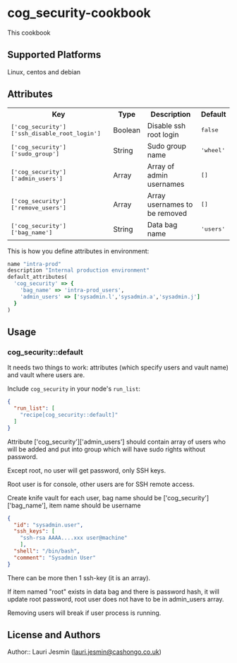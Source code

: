 # cog_security-cookbook

This cookbook
## Supported Platforms

Linux, centos and debian

## Attributes

<table>
  <tr>
    <th>Key</th>
    <th>Type</th>
    <th>Description</th>
    <th>Default</th>
  </tr>
  <tr>
    <td><tt>['cog_security']['ssh_disable_root_login']</tt></td>
    <td>Boolean</td>
    <td>Disable ssh root login </td>
    <td><tt>false</tt></td>
  </tr>
  <tr>
    <td><tt>['cog_security']['sudo_group']</tt></td>
    <td>String</td>
    <td>Sudo group name</td>
    <td><tt>'wheel'</tt></td>
  </tr>
  <tr>
    <td><tt>['cog_security']['admin_users']</tt></td>
    <td>Array</td>
    <td>Array of admin usernames</td>
    <td><tt>[]</tt></td>
  </tr>
  <tr>
    <td><tt>['cog_security']['remove_users']</tt></td>
    <td>Array</td>
    <td>Array usernames to be removed</td>
    <td><tt>[]</tt></td>
  </tr>
  <tr>
    <td><tt>['cog_security']['bag_name']</tt></td>
    <td>String</td>
    <td>Data bag name</td>
    <td><tt>'users'</tt></td>
  </tr>
</table>

This is how you define attributes in environment:

```ruby
name "intra-prod"
description "Internal production environment"
default_attributes(
  'cog_security' => {
    'bag_name' => 'intra-prod_users',
    'admin_users' => ['sysadmin.l','sysadmin.a','sysadmin.j']
  }
)

```
## Usage

### cog_security::default

It needs two things to work: attributes (which specify users and vault name) and
vault where users are.

Include `cog_security` in your node's `run_list`:

```json
{
  "run_list": [
    "recipe[cog_security::default]"
  ]
}
```
Attribute ['cog_security']['admin_users'] should contain array of users who
will be added and put into group which will have sudo rights without password.

Except root, no user will get password, only SSH keys.

Root user is for console, other users are for SSH remote access.

Create knife vault for each user, bag name should be ['cog_security']['bag_name'],
item name should be username

```json
{
  "id": "sysadmin.user",
  "ssh_keys": [
    "ssh-rsa AAAA....xxx user@machine"
    ],
  "shell": "/bin/bash",
  "comment": "Sysadmin User"
}
```

There can be more then 1 ssh-key (it is an array).

If item named "root" exists in data bag and there is password hash, it will update
root password, root user does not have to be in admin_users array.

Removing users will break if user process is running.

## License and Authors

Author:: Lauri Jesmin (<lauri.jesmin@cashongo.co.uk>)
